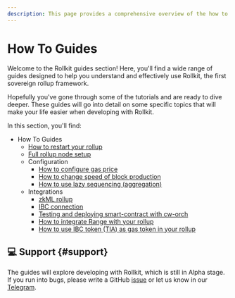 ```yaml
---
description: This page provides a comprehensive overview of the how to guides available for Rollkit.
---
```


# How To Guides

Welcome to the Rollkit guides section! Here, you'll find a wide range of guides
designed to help you understand and effectively use Rollkit, the first sovereign
rollup framework.

Hopefully you've gone through some of the tutorials and are ready to dive
deeper. These guides will go into detail on some specific topics that will make
your life easier when developing with Rollkit.

In this section, you'll find:

* How To Guides
  * [How to restart your rollup](/guides/restart-rollup.md)
  * [Full rollup node setup](/guides/full-node.md)
  * Configuration
    * [How to configure gas price](/guides/gas-price.md)
    * [How to change speed of block production](/guides/block-times.md)
    * [How to use lazy sequencing (aggregation)](/guides/lazy-sequencing.md)
  * Integrations
    * [zkML rollup](/guides/zkml.md)
    * [IBC connection](/guides/ibc-connection.md)
    * [Testing and deploying smart-contract with cw-orch](/guides/cw-orch.md)
    * [How to integrate Range with your rollup](/guides/rollkit-monitoring.md)
    * [How to use IBC token (TIA) as gas token in your rollup](/guides/use-tia-for-gas.md)


## 💻 Support {#support}

The guides will explore developing with Rollkit, which is still in Alpha stage.
If you run into bugs, please write a GitHub
[issue](https://github.com/rollkit/docs/issues/new) or let us know in our
[Telegram](https://t.me/rollkit).
